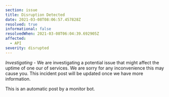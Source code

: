 ```yaml
---
section: issue
title: Disruption Detected
date: 2021-03-08T08:06:57.457828Z
resolved: true
informational: false
resolvedWhen: 2021-03-08T06:04:39.692905Z
affected:
  - API
severity: disrupted
---
```

*Investigating* - We are investigating a potential issue that might affect the uptime of one our of services. We are sorry for any inconvenience this may cause you. This incident post will be updated once we have more information.

This is an automatic post by a monitor bot.
        